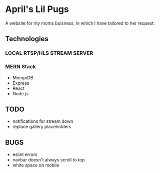 # April's Lil Pugs

A website for my moms buisness, in which I have tailored to her request.

## Technologies

### LOCAL RTSP/HLS STREAM SERVER

### MERN Stack

- MongoDB
- Express
- React
- Node.js

## TODO

- notifications for stream down
- replace gallery placeholders

## BUGS

- eslint errors
- navbar doesn't always scroll to top
- white space on mobile
